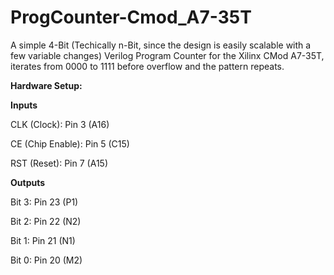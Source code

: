 # ProgCounter-Cmod_A7-35T
A simple 4-Bit (Techically n-Bit, since the design is easily scalable with a few variable changes)  Verilog Program Counter for the Xilinx CMod A7-35T, iterates from 0000 to 1111 before overflow and the pattern repeats.

**Hardware Setup:**


**Inputs**

CLK (Clock): Pin 3 (A16)

CE (Chip Enable): Pin 5 (C15)

RST (Reset): Pin 7 (A15)

**Outputs**

Bit 3: Pin 23 (P1)

Bit 2: Pin 22 (N2)

Bit 1: Pin 21 (N1)

Bit 0: Pin 20 (M2)
